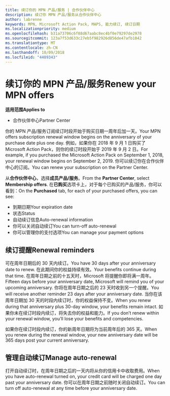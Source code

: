 ```yaml
---
title: 续订你的 MPN 产品/服务 | 合作伙伴中心
description: 续订你 MPN 产品/服务从合作伙伴中心
author: labrenne
keywords: MPN, Microsoft Action Pack, MAPS, 能力续订, 续订日期
ms.localizationpriority: medium
ms.openlocfilehash: b31a73706c6f88d67aabc8ec4bf0e79297de2978
ms.sourcegitcommit: 123a7f53d633c27eb5f982926d856de47afb1042
ms.translationtype: MT
ms.contentlocale: zh-CN
ms.lasthandoff: 10/09/2018
ms.locfileid: "4489343"
---
```

# <a name="renew-your-mpn-offers"></a><span data-ttu-id="ab628-104">续订你的 MPN 产品/服务</span><span class="sxs-lookup"><span data-stu-id="ab628-104">Renew your MPN offers</span></span>

**<span data-ttu-id="ab628-105">适用范围</span><span class="sxs-lookup"><span data-stu-id="ab628-105">Applies to</span></span>**

- <span data-ttu-id="ab628-106">合作伙伴中心</span><span class="sxs-lookup"><span data-stu-id="ab628-106">Partner Center</span></span>

<span data-ttu-id="ab628-107">你的 MPN 产品/服务订阅续订时段开始于购买日期一周年后加一天。</span><span class="sxs-lookup"><span data-stu-id="ab628-107">Your MPN offers subscription renewal window begins on the anniversary of your purchase date plus one day.</span></span> <span data-ttu-id="ab628-108">例如，如果你在 2018 年 9 月 1 日购买了 Microsoft Action Pack，则你的续订时段开始于 2019 年 9 月 2 日。</span><span class="sxs-lookup"><span data-stu-id="ab628-108">For example, if you purchased the Microsoft Action Pack on September 1, 2018, your renewal window begins on September 2, 2019.</span></span> <span data-ttu-id="ab628-109">你可以续订你在合作伙伴中心的订阅。</span><span class="sxs-lookup"><span data-stu-id="ab628-109">You can renew your subscription on the Partner Center.</span></span>

<span data-ttu-id="ab628-110">从**合作伙伴中心**，选择**成员产品/服务**。</span><span class="sxs-lookup"><span data-stu-id="ab628-110">From the **Partner Center**, select **Membership offers**.</span></span>
<span data-ttu-id="ab628-111">在**已购买**选项卡上，对于每个已购买的产品/服务，你可以看到：</span><span class="sxs-lookup"><span data-stu-id="ab628-111">On the **Purchased** tab, for each of your purchased offers, you can see:</span></span>

- <span data-ttu-id="ab628-112">到期日期</span><span class="sxs-lookup"><span data-stu-id="ab628-112">Your expiration date</span></span>
- <span data-ttu-id="ab628-113">状态</span><span class="sxs-lookup"><span data-stu-id="ab628-113">Status</span></span>
- <span data-ttu-id="ab628-114">自动续订信息</span><span class="sxs-lookup"><span data-stu-id="ab628-114">Auto-renewal information</span></span>
- <span data-ttu-id="ab628-115">你可以关闭自动续订</span><span class="sxs-lookup"><span data-stu-id="ab628-115">You can turn-off auto-renewal</span></span>
- <span data-ttu-id="ab628-116">你可以管理你的支付选项</span><span class="sxs-lookup"><span data-stu-id="ab628-116">You can manage your payment options</span></span>

## <a name="renewal-reminders"></a><span data-ttu-id="ab628-117">续订提醒</span><span class="sxs-lookup"><span data-stu-id="ab628-117">Renewal reminders</span></span>

<span data-ttu-id="ab628-118">可在周年日期后的 30 天内续订。</span><span class="sxs-lookup"><span data-stu-id="ab628-118">You have 30 days after your anniversary date to renew.</span></span> <span data-ttu-id="ab628-119">在此期间你的权益持续有效。</span><span class="sxs-lookup"><span data-stu-id="ab628-119">Your benefits continue during that time.</span></span> <span data-ttu-id="ab628-120">在周年日期之前的十五天时，Microsoft 将提醒你即将满一周年。</span><span class="sxs-lookup"><span data-stu-id="ab628-120">Fifteen days before your anniversary date, Microsoft will remind you of your upcoming anniversary.</span></span> <span data-ttu-id="ab628-121">你将在周年日期之后的 23 天时收到另一个提醒。</span><span class="sxs-lookup"><span data-stu-id="ab628-121">You will receive another reminder 23 days after your anniversary date.</span></span> <span data-ttu-id="ab628-122">当你在该周年日期加 30 天的时段内续订时，你的权益保持不变。</span><span class="sxs-lookup"><span data-stu-id="ab628-122">When you renew during that anniversary plus 30-day window, your benefits remain intact.</span></span> <span data-ttu-id="ab628-123">如果你未在续订时段内续订，将失去你的权益和能力。</span><span class="sxs-lookup"><span data-stu-id="ab628-123">If you don’t renew within your renewal window, you’ll lose your benefits and competencies.</span></span>

<span data-ttu-id="ab628-124">如果你在续订时段内续订，你的新周年日期将为当前周年后的 365 天。</span><span class="sxs-lookup"><span data-stu-id="ab628-124">When you renew during the renewal window, your new anniversary date will be 365 days post your current anniversary.</span></span>

## <a name="manage-auto-renewal"></a><span data-ttu-id="ab628-125">管理自动续订</span><span class="sxs-lookup"><span data-stu-id="ab628-125">Manage auto-renewal</span></span>

<span data-ttu-id="ab628-126">打开自动续订时，在周年日期之后的一天内将从你的信用卡中收取费用。</span><span class="sxs-lookup"><span data-stu-id="ab628-126">When you have auto-renewal turned on, your credit card will be charged one day past your anniversary date.</span></span> <span data-ttu-id="ab628-127">你可以在周年日期之前随时关闭自动续订。</span><span class="sxs-lookup"><span data-stu-id="ab628-127">You can turn off auto-renewal at any time before your anniversary date.</span></span>